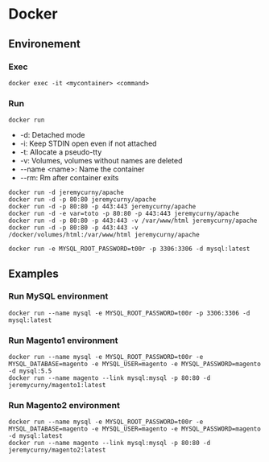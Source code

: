 # Docker

## Environement

### Exec

```
docker exec -it <mycontainer> <command>
```

### Run

```
docker run
```

* -d: Detached mode
* -i: Keep STDIN open even if not attached
* -t: Allocate a pseudo-tty
* -v: Volumes, volumes without names are deleted
* --name \<name>: Name the container
* --rm: Rm after container exits

```
docker run -d jeremycurny/apache
docker run -d -p 80:80 jeremycurny/apache
docker run -d -p 80:80 -p 443:443 jeremycurny/apache
docker run -d -e var=toto -p 80:80 -p 443:443 jeremycurny/apache
docker run -d -p 80:80 -p 443:443 -v /var/www/html jeremycurny/apache
docker run -d -p 80:80 -p 443:443 -v /docker/volumes/html:/var/www/html jeremycurny/apache

docker run -e MYSQL_ROOT_PASSWORD=t00r -p 3306:3306 -d mysql:latest
```

## Examples

### Run MySQL environment

```
docker run --name mysql -e MYSQL_ROOT_PASSWORD=t00r -p 3306:3306 -d mysql:latest
```

### Run Magento1 environment

```
docker run --name mysql -e MYSQL_ROOT_PASSWORD=t00r -e MYSQL_DATABASE=magento -e MYSQL_USER=magento -e MYSQL_PASSWORD=magento -d mysql:5.5
docker run --name magento --link mysql:mysql -p 80:80 -d jeremycurny/magento1:latest
```

### Run Magento2 environment

```
docker run --name mysql -e MYSQL_ROOT_PASSWORD=t00r -e MYSQL_DATABASE=magento -e MYSQL_USER=magento -e MYSQL_PASSWORD=magento -d mysql:latest
docker run --name magento --link mysql:mysql -p 80:80 -d jeremycurny/magento2:latest
```
